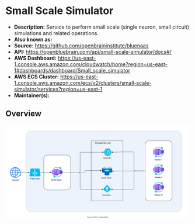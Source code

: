 # Small Scale Simulator

- **Description:** Service to perform small scale (single neuron, small circuit) simulations and related operations.
- **Also known as:**
- **Source:** <https://github.com/openbraininstitute/bluenaas>
- **API:** <https://openbluebrain.com/api/small-scale-simulator/docs#/>
- **AWS Dashboard:** <https://us-east-1.console.aws.amazon.com/cloudwatch/home?region=us-east-1#dashboards/dashboard/Small_scale_simulator>
- **AWS ECS Cluster:** <https://us-east-1.console.aws.amazon.com/ecs/v2/clusters/small-scale-simulator/services?region=us-east-1>
- **Maintainer(s):**

## Overview

![Small Scale Simulator - Main Architecture](resources/arch.drawio.svg)

